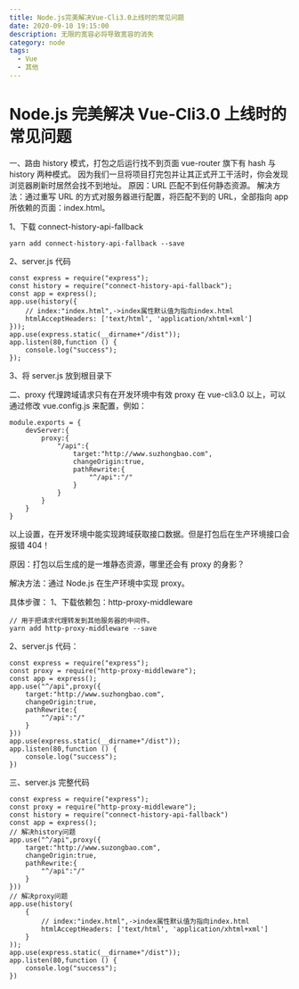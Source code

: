```yaml
---
title: Node.js完美解决Vue-Cli3.0上线时的常见问题
date: 2020-09-10 19:15:00
description: 无限的宽容必将导致宽容的消失
category: node
tags:
  - Vue
  - 其他
---
```


# Node.js 完美解决 Vue-Cli3.0 上线时的常见问题

一、路由 history 模式，打包之后运行找不到页面
vue-router 旗下有 hash 与 history 两种模式。
因为我们一旦将项目打完包并让其正式开工干活时，你会发现浏览器刷新时居然会找不到地址。
原因：URL 匹配不到任何静态资源。
解决方法：通过重写 URL 的方式对服务器进行配置，将匹配不到的 URL，全部指向 app 所依赖的页面：index.html。

1、下载 connect-history-api-fallback

```
yarn add connect-history-api-fallback --save

```

2、server.js 代码

```
const express = require("express");
const history = require("connect-history-api-fallback");
const app = express();
app.use(history({
    // index:"index.html",->index属性默认值为指向index.html
    htmlAcceptHeaders: ['text/html', 'application/xhtml+xml']
}));
app.use(express.static(__dirname+"/dist"));
app.listen(80,function () {
    console.log("success");
});
```

3、将 server.js 放到根目录下

二、proxy 代理跨域请求只有在开发环境中有效
proxy 在 vue-cli3.0 以上，可以通过修改 vue.config.js 来配置，例如：

```
module.exports = {
    devServer:{
        proxy:{
            "/api":{
                target:"http://www.suzhongbao.com",
                changeOrigin:true,
                pathRewrite:{
                    "^/api":"/"
                }
            }
        }
    }
}
```

以上设置，在开发环境中能实现跨域获取接口数据。但是打包后在生产环境接口会报错 404！

原因：打包以后生成的是一堆静态资源，哪里还会有 proxy 的身影？

解决方法：通过 Node.js 在生产环境中实现 proxy。

具体步骤：
1、下载依赖包：http-proxy-middleware

```
// 用于把请求代理转发到其他服务器的中间件。
yarn add http-proxy-middleware --save
```

2、server.js 代码：

```
const express = require("express");
const proxy = require("http-proxy-middleware");
const app = express();
app.use("^/api",proxy({
    target:"http://www.suzhongbao.com",
    changeOrigin:true,
    pathRewrite:{
        "^/api":"/"
    }
}))
app.use(express.static(__dirname+"/dist"));
app.listen(80,function () {
    console.log("success");
})
```

三、server.js 完整代码

```
const express = require("express");
const proxy = require("http-proxy-middleware");
const history = require("connect-history-api-fallback")
const app = express();
// 解决history问题
app.use("^/api",proxy({
    target:"http://www.suzongbao.com",
    changeOrigin:true,
    pathRewrite:{
        "^/api":"/"
    }
}))
// 解决proxy问题
app.use(history(
    {
        // index:"index.html",->index属性默认值为指向index.html
        htmlAcceptHeaders: ['text/html', 'application/xhtml+xml']
    }
));
app.use(express.static(__dirname+"/dist"));
app.listen(80,function () {
    console.log("success");
})
```
